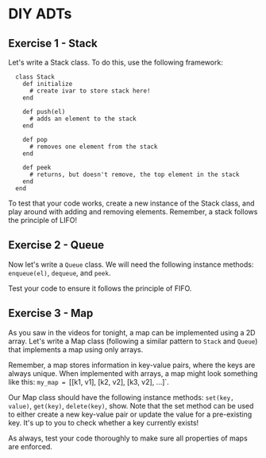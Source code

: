 # DIY ADTs

## Exercise 1 - Stack

Let's write a Stack class. To do this, use the following framework:

```
  class Stack
    def initialize
      # create ivar to store stack here!
    end

    def push(el)
      # adds an element to the stack
    end

    def pop
      # removes one element from the stack
    end

    def peek
      # returns, but doesn't remove, the top element in the stack
    end
  end
```

To test that your code works, create a new instance of the Stack class, and play around with adding and removing elements. Remember, a stack follows the principle of LIFO!



## Exercise 2 - Queue

Now let's write a `Queue` class. We will need the following instance methods: `enqueue(el)`, `dequeue`, and `peek`.

Test your code to ensure it follows the principle of FIFO.

## Exercise 3 - Map

As you saw in the videos for tonight, a map can be implemented using a 2D array. Let's write a Map class (following a similar pattern to `Stack` and `Queue`) that implements a map using only arrays.

Remember, a map stores information in key-value pairs, where the keys are always unique. When implemented with arrays, a map might look something like this: `my_map = `[[k1, v1], [k2, v2], [k3, v2], ...]`.

Our Map class should have the following instance methods: `set(key, value)`, `get(key)`, `delete(key)`, show. Note that the set method can be used to either create a new key-value pair or update the value for a pre-existing key. It's up to you to check whether a key currently exists!

As always, test your code thoroughly to make sure all properties of maps are enforced.